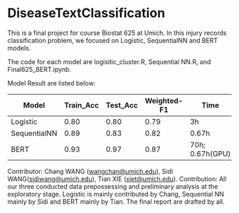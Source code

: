 # DiseaseTextClassification
This is a final project for course Biostat 625 at Umich. In this injury records classification problem,
we focused on Logistic, SequentialNN and BERT models.

The code for each model are logisitic_cluster.R, Sequential NN.R, and Final625_BERT.ipynb.

Model Result are listed below:

|  Model   | Train_Acc  | Test_Acc | Weighted-F1 | Time |
|  ----  | ----  | ---- | ---- | ---- |
| Logistic  | 0.80 | 0.80 | 0.79 | 3h |
| SequentialNN  | 0.89 | 0.83 | 0.82 | 0.67h |
| BERT  | 0.93| 0.97 | 0.87 | 70h; 0.67h(GPU) |

Contributor: Chang WANG (wangchan@umich.edu), Sidi WANG(sidiwang@umich.edu), Tian XIE (xiet@umich.edu). 
Contribution: All our three conducted data prepossessing and preliminary analysis at the exploratory stage. Logistic is mainly contributed by Chang, Sequential NN mainly by Sidi and BERT mainly by Tian. The final report are drafted by all.
